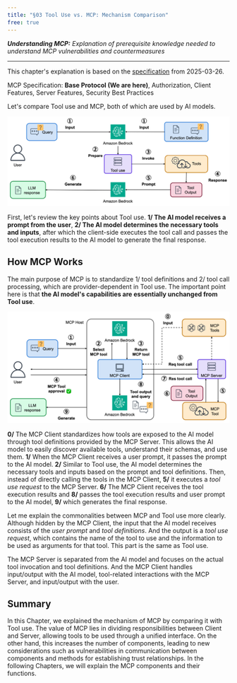 ```yaml
---
title: "§03 Tool Use vs. MCP: Mechanism Comparison"
free: true
---
```


___Understanding MCP:___ _Explanation of prerequisite knowledge needed to understand MCP vulnerabilities and countermeasures_

---

This chapter's explanation is based on the [specification](https://modelcontextprotocol.io/specification/2025-03-26) from 2025-03-26.

MCP Specification: **Base Protocol (We are here)**, Authorization, Client Features, Server Features, Security Best Practices

Let's compare Tool use and MCP, both of which are used by AI models.

![030101](/images/books/security-of-the-mcp/fig_c03_s01_01.png)

First, let's review the key points about Tool use. **1/ The AI model receives a prompt from the user**, **2/ The AI model determines the necessary tools and inputs**, after which the client-side executes the tool call and passes the tool execution results to the AI model to generate the final response.

## How MCP Works

The main purpose of MCP is to standardize 1/ tool definitions and 2/ tool call processing, which are provider-dependent in Tool use. The important point here is that **the AI model's capabilities are essentially unchanged from Tool use**.

![030102](/images/books/security-of-the-mcp/fig_c03_s01_02.png)

**0/** The MCP Client standardizes how tools are exposed to the AI model through tool definitions provided by the MCP Server. This allows the AI model to easily discover available tools, understand their schemas, and use them. **1/** When the MCP Client receives a user prompt, it passes the prompt to the AI model. **2/** Similar to Tool use, the AI model determines the necessary tools and inputs based on the prompt and tool definitions. Then, instead of directly calling the tools in the MCP Client, **5/** it executes a _tool use request_ to the MCP Server. **6/** The MCP Client receives the tool execution results and **8/** passes the tool execution results and user prompt to the AI model, **9/** which generates the final response.

Let me explain the commonalities between MCP and Tool use more clearly. Although hidden by the MCP Client, the input that the AI model receives consists of the _user prompt_ and _tool definitions_. And the output is a _tool use request_, which contains the name of the tool to use and the information to be used as arguments for that tool. This part is the same as Tool use.

The MCP Server is separated from the AI model and focuses on the actual tool invocation and tool definitions. And the MCP Client handles input/output with the AI model, tool-related interactions with the MCP Server, and input/output with the user.

## Summary

In this Chapter, we explained the mechanism of MCP by comparing it with Tool use. The value of MCP lies in dividing responsibilities between Client and Server, allowing tools to be used through a unified interface. On the other hand, this increases the number of components, leading to new considerations such as vulnerabilities in communication between components and methods for establishing trust relationships. In the following Chapters, we will explain the MCP components and their functions.
